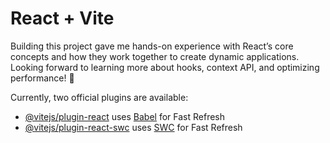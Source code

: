 # React + Vite

Building this project gave me hands-on experience with React’s core concepts and how they work together to create dynamic applications. Looking forward to learning more about hooks, context API, and optimizing performance! 🚀

Currently, two official plugins are available:

- [@vitejs/plugin-react](https://github.com/vitejs/vite-plugin-react/blob/main/packages/plugin-react/README.md) uses [Babel](https://babeljs.io/) for Fast Refresh
- [@vitejs/plugin-react-swc](https://github.com/vitejs/vite-plugin-react-swc) uses [SWC](https://swc.rs/) for Fast Refresh
